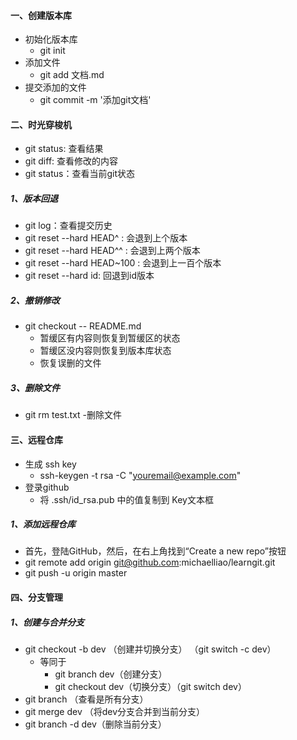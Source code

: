 #### 一、创建版本库
- 初始化版本库
	- git init
- 添加文件
	- git add 文档.md
- 提交添加的文件
	- git commit -m '添加git文档'

#### 二、时光穿梭机
- git status: 查看结果
- git diff: 查看修改的内容
- git status：查看当前git状态

##### 1、版本回退
- git log：查看提交历史
- git reset --hard HEAD^ : 会退到上个版本
- git reset --hard HEAD^^ : 会退到上两个版本
- git reset --hard HEAD~100 : 会退到上一百个版本
- git reset --hard id: 回退到id版本

##### 2、撤销修改
- git checkout -- README.md
	- 暂缓区有内容则恢复到暂缓区的状态
	- 暂缓区没内容则恢复到版本库状态
	- 恢复误删的文件


##### 3、删除文件
- git rm test.txt
	-删除文件
	

#### 三、远程仓库

- 生成 ssh key 
	- ssh-keygen -t rsa -C "youremail@example.com"
- 登录github
	- 将 .ssh/id_rsa.pub 中的值复制到 Key文本框

##### 1、添加远程仓库
- 首先，登陆GitHub，然后，在右上角找到“Create a new repo”按钮
- git remote add origin git@github.com:michaelliao/learngit.git
- git push -u origin master

#### 四、分支管理

##### 1、创建与合并分支
- git checkout -b dev （创建并切换分支） （git switch -c dev）
	- 等同于
		- git branch dev（创建分支）
		- git checkout dev（切换分支）（git switch dev）
- git branch （查看是所有分支）
- git merge dev （将dev分支合并到当前分支）
- git branch -d dev（删除当前分支）